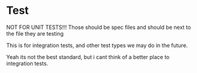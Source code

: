 # Test

NOT FOR UNIT TESTS!!!
Those should be spec files and should be next to the file they are testing



This is for integration tests, and other test types we may do in the future.


Yeah its not the best standard, but i cant think of a better place to integration tests.
